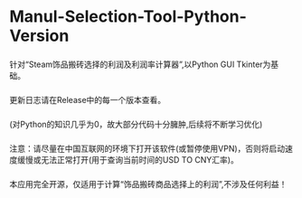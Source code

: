 # Manul-Selection-Tool-Python-Version
###
针对“Steam饰品搬砖选择的利润及利润率计算器”,以Python GUI Tkinter为基础。
###
更新日志请在Release中的每一个版本查看。
###
(对Python的知识几乎为0，故大部分代码十分臃肿,后续将不断学习优化)
###
注意：请尽量在中国互联网的环境下打开该软件(或暂停使用VPN)，否则将启动速度缓慢或无法正常打开(用于查询当前时间的USD TO CNY汇率)。
###
本应用完全开源，仅适用于计算“饰品搬砖商品选择上的利润”,不涉及任何利益！
